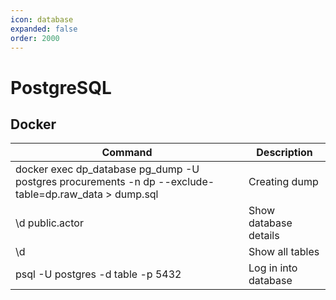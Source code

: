 ```yaml
---
icon: database
expanded: false
order: 2000
---
```


# PostgreSQL

## Docker

| Command | Description |
|----------------|----------|
| docker exec dp_database pg_dump -U postgres procurements -n dp --exclude-table=dp.raw_data > dump.sql | Creating dump |
| \d public.actor | Show database details |
| \d | Show all tables |
| psql -U postgres -d table -p 5432 | Log in into database |

